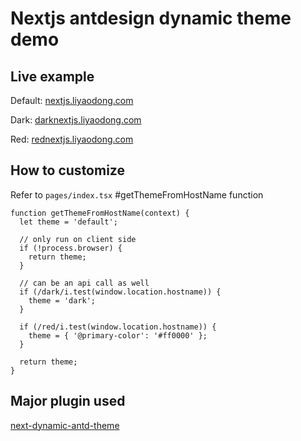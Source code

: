 # Nextjs antdesign dynamic theme demo

## Live example

Default: [nextjs.liyaodong.com](http://nextjs.liyaodong.com)

Dark: [darknextjs.liyaodong.com](http://darknextjs.liyaodong.com)

Red: [rednextjs.liyaodong.com](http://rednextjs.liyaodong.com)

## How to customize
Refer to `pages/index.tsx` #getThemeFromHostName function

```
function getThemeFromHostName(context) {
  let theme = 'default';

  // only run on client side
  if (!process.browser) {
    return theme;
  }

  // can be an api call as well
  if (/dark/i.test(window.location.hostname)) {
    theme = 'dark';
  }

  if (/red/i.test(window.location.hostname)) {
    theme = { '@primary-color': '#ff0000' };
  }

  return theme;
}
```

## Major plugin used
[next-dynamic-antd-theme](https://github.com/OhYee/next-dynamic-antd-theme)

[//]: <> (Force trigger deploy)
